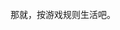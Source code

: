 <html>
<head>
     <title>
     <meta charset=utf-8>
     </title>     
     </head>
     <body>
    <center> 那就，按游戏规则生活吧。<br>
     </body>
     </html>
     
     
